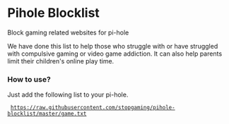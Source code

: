 # Pihole Blocklist
Block gaming related websites for pi-hole

<p>We have done this list to help those who struggle with or have struggled with compulsive gaming or video game addiction. It can also help parents limit their children's online play time.</p>

### How to use?
Just add the following list to your pi-hole.

<code> https://raw.githubusercontent.com/stopgaming/pihole-blocklist/master/game.txt </code>

